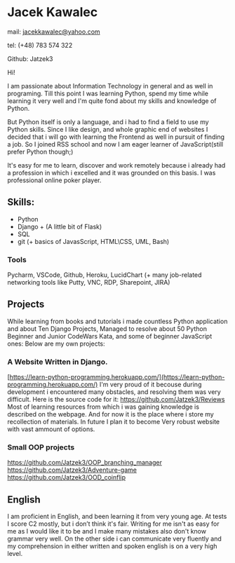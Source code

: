 # Jacek Kawalec
mail: jacekkawalec@yahoo.com

tel: (+48) 783 574 322

Github: Jatzek3

Hi!

I am passionate about Information Technology in general and as well in programing. Till this point I was learning Python, spend my time while learning it very well and I'm quite fond about my skills and knowledge of Python.

But Python itself is only a language, and i had to find a field to use my Python skills. Since I like design, and whole graphic end of websites I decided that i will go with learning the Frontend as well in pursuit of finding a job. So I joined RSS school and now I am eager learner of JavaScript(still prefer Python though;)

It's easy for me to learn, discover and work remotely because i already had a profession in which i excelled and it was grounded on this basis. I was professional online poker player.

## Skills:
 - Python
 - Django +  (A little bit of Flask)
 - SQL
 - git
 (+ basics of JavasScript, HTML\CSS, UML, Bash)
 
 ### Tools 
 Pycharm, VSCode, Github, Heroku, LucidChart
 (+ many job-related networking tools like Putty, VNC, RDP, Sharepoint, JIRA)

## Projects

While learning from books and tutorials i made countless Python application and about Ten Django Projects, Managed to resolve about 50 Python Beginner and Junior CodeWars Kata, and some of beginner JavaScript ones:
Below are my own projects:
### A Website Written in Django. 
[https://learn-python-programming.herokuapp.com/](https://learn-python-programming.herokuapp.com/)
I'm very proud of it becouse during development i encountered many obstacles, and resolving them was very difficult. Here is the source code for it:
https://github.com/Jatzek3/Reviews
Most of learning resources from which i was gaining knowledge is described on the webpage. And for now it is the place where i store my recollection of materials. In future I plan it to become Very robust website with vast ammount of options.

### Small OOP projects
https://github.com/Jatzek3/OOP_branching_manager
https://github.com/Jatzek3/Adventure-game
https://github.com/Jatzek3/OOD_coinflip


## English

I am proficient in English, and been learning it from very young age. At tests I score C2 mostly, but i don’t think it's fair. Writing for me isn't as easy for me as I would like it to be and I make many mistakes also don't know grammar very well. On the other side i can communicate very fluently and my comprehension in either written and spoken english is on a very high level.
